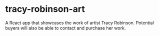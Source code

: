 # tracy-robinson-art
A React app that showcases the work of artist Tracy Robinson. Potential buyers will also be able to contact and purchase her work.
